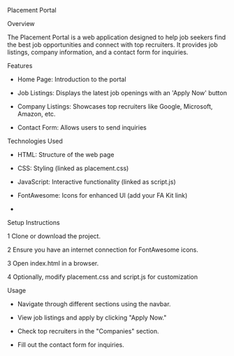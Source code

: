 Placement Portal

Overview

The Placement Portal is a web application designed to help job seekers find the best job opportunities and connect with top recruiters. It provides job listings, company information, and a contact form for inquiries.

Features

 * Home Page: Introduction to the portal

 * Job Listings: Displays the latest job openings with an 'Apply Now' button

 * Company Listings: Showcases top recruiters like Google, Microsoft, Amazon, etc.

 * Contact Form: Allows users to send inquiries
   
Technologies Used

 * HTML: Structure of the web page

 * CSS: Styling (linked as placement.css)

 * JavaScript: Interactive functionality (linked as script.js)

 * FontAwesome: Icons for enhanced UI (add your FA Kit link)
 * 
Setup Instructions

 1 Clone or download the project.

 2 Ensure you have an internet connection for FontAwesome icons.

 3 Open index.html in a browser.

 4 Optionally, modify placement.css and script.js for customization
 
 Usage

   * Navigate through different sections using the navbar.

   * View job listings and apply by clicking "Apply Now."

   * Check top recruiters in the "Companies" section.

   * Fill out the contact form for inquiries.
